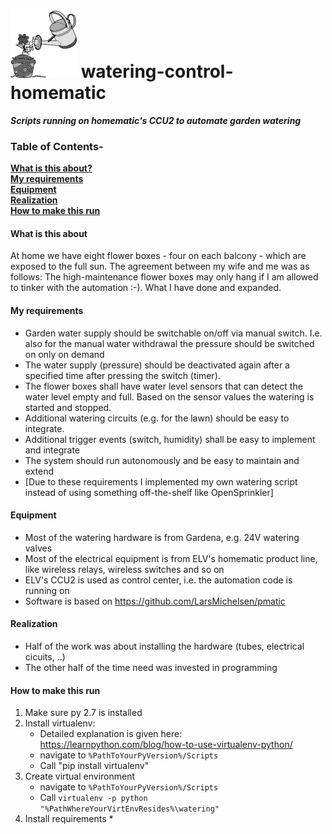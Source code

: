 # ![Watering can](watering-can.png) watering-control-homematic
**_Scripts running on homematic's CCU2 to automate garden watering_**

### Table of Contents- 
**[What is this about?](#What-is-this-about)**<br>
**[My requirements](#my-requirements)**<br>
**[Equipment](#Equipment)**<br>
**[Realization](#realization)**<br>
**[How to make this run](#how-to-make-this-run)**<br>

#### What is this about
At home we have eight flower boxes - four on each balcony - which are exposed to the full sun. The agreement between my wife and me was as follows: The high-maintenance flower boxes may only hang if I am allowed to tinker with the automation :-). What I have done and expanded.

#### My requirements
* Garden water supply should be switchable on/off via manual switch. I.e. also for the manual water withdrawal the pressure should be switched on only on demand
* The water supply (pressure) should be deactivated again after a specified time after pressing the switch (timer).
* The flower boxes shall have water level sensors that can detect the water level empty and full.  Based on the sensor values the watering is started and stopped.
* Additional watering circuits (e.g. for the lawn) should be easy to integrate.
* Additional trigger events (switch, humidity) shall be easy to implement and integrate 
* The system should run autonomously and be easy to maintain and extend
* \[Due to these requirements I implemented my own watering script instead of using something off-the-shelf like OpenSprinkler\]


#### Equipment
* Most of the watering hardware is from Gardena, e.g. 24V watering valves
* Most of the electrical equipment is from ELV's homematic product line, like wireless relays, wireless switches and so on
* ELV's CCU2 is used as control center, i.e. the automation code is running on
* Software is based on https://github.com/LarsMichelsen/pmatic

#### Realization 
* Half of the work was about installing the hardware (tubes, electrical cicuits, ..)
* The other half of the time need was invested in programming

#### How to make this run
1. Make sure py 2.7 is installed
2. Install virtualenv:
    * Detailed explanation is given here: https://learnpython.com/blog/how-to-use-virtualenv-python/
    * navigate to ```%PathToYourPyVersion%/Scripts```
    * Call "pip install virtualenv"
3. Create virtual environment
    * navigate to ```%PathToYourPyVersion%/Scripts```
    * Call ```virtualenv -p python "%PathWhereYourVirtEnvResides%\watering"```
4. Install requirements
    * 
